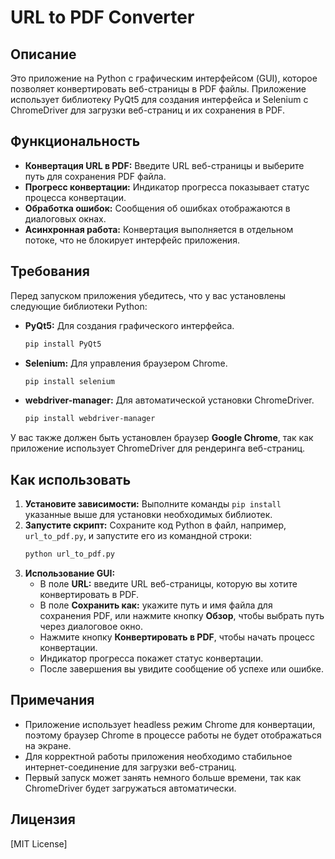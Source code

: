 # URL to PDF Converter

## Описание

Это приложение на Python с графическим интерфейсом (GUI), которое позволяет конвертировать веб-страницы в PDF файлы. Приложение использует библиотеку PyQt5 для создания интерфейса и Selenium с ChromeDriver для загрузки веб-страниц и их сохранения в PDF.

## Функциональность

*   **Конвертация URL в PDF:**  Введите URL веб-страницы и выберите путь для сохранения PDF файла.
*   **Прогресс конвертации:**  Индикатор прогресса показывает статус процесса конвертации.
*   **Обработка ошибок:**  Сообщения об ошибках отображаются в диалоговых окнах.
*   **Асинхронная работа:**  Конвертация выполняется в отдельном потоке, что не блокирует интерфейс приложения.

## Требования

Перед запуском приложения убедитесь, что у вас установлены следующие библиотеки Python:

*   **PyQt5:**  Для создания графического интерфейса.
    ```bash
    pip install PyQt5
    ```
*   **Selenium:** Для управления браузером Chrome.
    ```bash
    pip install selenium
    ```
*   **webdriver-manager:** Для автоматической установки ChromeDriver.
    ```bash
    pip install webdriver-manager
    ```

У вас также должен быть установлен браузер **Google Chrome**, так как приложение использует ChromeDriver для рендеринга веб-страниц.

## Как использовать

1.  **Установите зависимости:** Выполните команды `pip install` указанные выше для установки необходимых библиотек.
2.  **Запустите скрипт:**  Сохраните код Python в файл, например, `url_to_pdf.py`, и запустите его из командной строки:
    ```bash
    python url_to_pdf.py
    ```
3.  **Использование GUI:**
    *   В поле **URL:** введите URL веб-страницы, которую вы хотите конвертировать в PDF.
    *   В поле **Сохранить как:** укажите путь и имя файла для сохранения PDF, или нажмите кнопку **Обзор**, чтобы выбрать путь через диалоговое окно.
    *   Нажмите кнопку **Конвертировать в PDF**, чтобы начать процесс конвертации.
    *   Индикатор прогресса покажет статус конвертации.
    *   После завершения вы увидите сообщение об успехе или ошибке.

## Примечания

*   Приложение использует headless режим Chrome для конвертации, поэтому браузер Chrome в процессе работы не будет отображаться на экране.
*   Для корректной работы приложения необходимо стабильное интернет-соединение для загрузки веб-страниц.
*   Первый запуск может занять немного больше времени, так как ChromeDriver будет загружаться автоматически.

## Лицензия
[MIT License]